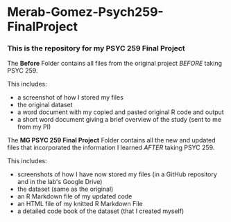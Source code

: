 # Merab-Gomez-Psych259-FinalProject
### This is the repository for my PSYC 259 Final Project

The **Before** Folder contains all files from the original project *BEFORE* taking PSYC 259.

This includes: 
- a screenshot of how I stored my files
- the original dataset
- a word document with my copied and pasted original R code and output
- a short word document giving a brief overview of the study (sent to me from my PI)

The **MG PSYC 259 Final Project** Folder contains all the new and updated files that incorporated the information I learned *AFTER* taking PSYC 259.

This includes: 
- screenshots of how I have now stored my files (in a GitHub repository and in the lab's Google Drive)
- the dataset (same as the original)
- an R Markdown file of my updated code
- an HTML file of my knitted R Markdown File
- a detailed code book of the dataset (that I created myself)
